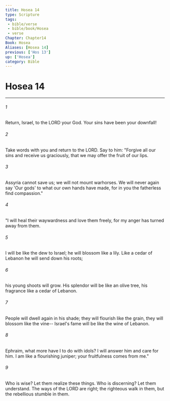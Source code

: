 ```yaml
---
title: Hosea 14
type: Scripture
tags:
 - bible/verse
 - bible/book/Hosea
 - verse
Chapter: Chapter14
Book: Hosea
Aliases: [Hosea 14]
previous: ['Hos 13']
up: ['Hosea']
category: Bible
---
```

# Hosea 14

***


###### 1 
Return, Israel, to the LORD your God. Your sins have been your downfall! 

###### 2 
Take words with you and return to the LORD. Say to him: "Forgive all our sins and receive us graciously, that we may offer the fruit of our lips. 

###### 3 
Assyria cannot save us; we will not mount warhorses. We will never again say 'Our gods' to what our own hands have made, for in you the fatherless find compassion." 

###### 4 
"I will heal their waywardness and love them freely, for my anger has turned away from them. 

###### 5 
I will be like the dew to Israel; he will blossom like a lily. Like a cedar of Lebanon he will send down his roots; 

###### 6 
his young shoots will grow. His splendor will be like an olive tree, his fragrance like a cedar of Lebanon. 

###### 7 
People will dwell again in his shade; they will flourish like the grain, they will blossom like the vine-- Israel's fame will be like the wine of Lebanon. 

###### 8 
Ephraim, what more have I to do with idols? I will answer him and care for him. I am like a flourishing juniper; your fruitfulness comes from me." 

###### 9 
Who is wise? Let them realize these things. Who is discerning? Let them understand. The ways of the LORD are right; the righteous walk in them, but the rebellious stumble in them. 
